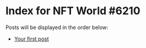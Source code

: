 # Index for NFT World #6210
Posts will be displayed in the order below:

- [Your first post](./001-first.md)

